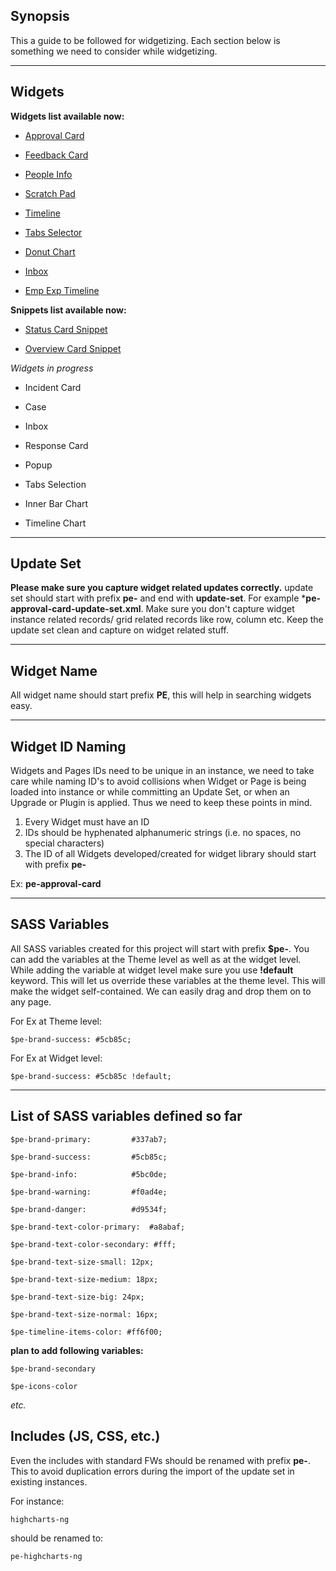 ## Synopsis

This a guide to be followed for widgetizing. Each section below is something we need to consider while widgetizing.

***

## Widgets

**Widgets list available now:**

* [Approval Card](https://github.com/platform-experience/serviceportal-widget-library/tree/master/pe-approval-card)

* [Feedback Card](https://github.com/platform-experience/serviceportal-widget-library/tree/master/pe-feedback-card)

* [People Info](https://github.com/platform-experience/serviceportal-widget-library/tree/master/People%20Card/pe-people-info)

* [Scratch Pad](https://github.com/platform-experience/serviceportal-widget-library/tree/master/pe-scratch-pad)

* [Timeline](https://github.com/platform-experience/serviceportal-widget-library/tree/master/Timeline/pe-timeline)

* [Tabs Selector](https://github.com/platform-experience/serviceportal-widget-library/tree/master/pe-tabs-selector)

* [Donut Chart](https://github.com/platform-experience/serviceportal-widget-library/tree/master/pe-donut-chart)

* [Inbox](https://github.com/platform-experience/serviceportal-widget-library/tree/master/pe-inbox)

* [Emp Exp Timeline](https://github.com/platform-experience/serviceportal-widget-library/tree/master/Timeline/pe-timeline-emp-exp)

**Snippets list available now:**

* [Status Card Snippet](https://github.com/platform-experience/serviceportal-widget-library/tree/master/pe-status-card-snippet)

* [Overview Card Snippet](https://github.com/platform-experience/serviceportal-widget-library/tree/master/pe-overview-card-snippet)

*Widgets in progress*

* Incident Card

* Case

* Inbox

* Response Card

* Popup

* Tabs Selection

* Inner Bar Chart

* Timeline Chart

***

## Update Set

**Please make sure you capture widget related updates correctly.** update set should start with prefix **pe-** and end with **update-set**. For example ***pe-approval-card-update-set.xml**. Make sure you don't capture widget instance related records/ grid related records like row, column etc. Keep the update set clean and capture on widget related stuff.

***

## Widget Name

All widget name should start prefix **PE**, this will help in searching widgets easy.

***

## Widget ID Naming

Widgets and Pages IDs need to be unique in an instance, we need to take care while naming ID's to avoid collisions when Widget or Page is being loaded into instance or while committing an Update Set, or when an Upgrade or Plugin is applied. Thus we need to keep these points in mind.

1. Every Widget must have an ID
2. IDs should be hyphenated alphanumeric strings (i.e. no spaces, no special characters)
3. The ID of all Widgets developed/created for widget library should start with prefix **pe-**

Ex: **pe-approval-card**

***

## SASS Variables

All SASS variables created for this project will start with prefix **$pe-**. You can add the variables at the Theme level as well as at the widget level.
While adding the variable at widget level make sure you use **!default** keyword. This will let us override these variables at the theme level. This will make the widget self-contained. We can easily drag and drop them on to any page.

For Ex at Theme level:

`$pe-brand-success: #5cb85c;`

For Ex at Widget level:

`$pe-brand-success: #5cb85c !default;`

***

## List of SASS variables defined so far

`$pe-brand-primary:         #337ab7;`

`$pe-brand-success:         #5cb85c;`

`$pe-brand-info:            #5bc0de;`

`$pe-brand-warning:         #f0ad4e;`

`$pe-brand-danger:          #d9534f;`

`$pe-brand-text-color-primary: 	#a8abaf;`

`$pe-brand-text-color-secondary: #fff;`

`$pe-brand-text-size-small: 12px;`

`$pe-brand-text-size-medium: 18px;`

`$pe-brand-text-size-big: 24px;`

`$pe-brand-text-size-normal: 16px;`

`$pe-timeline-items-color: #ff6f00;`


**plan to add following variables:**

`$pe-brand-secondary`

`$pe-icons-color`


*etc.*

## Includes (JS, CSS, etc.)

Even the includes with standard FWs should be renamed with prefix **pe-**. This to avoid duplication errors during the import of the update set in existing instances.

For instance:

`highcharts-ng`

should be renamed to:

`pe-highcharts-ng`